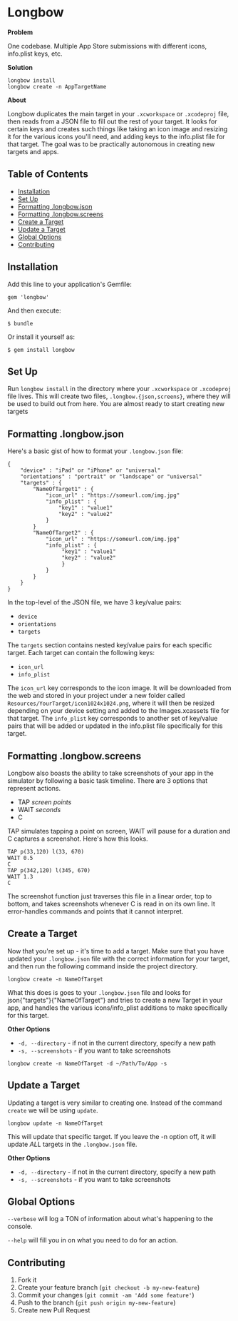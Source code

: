 # Longbow

**Problem**

One codebase. Multiple App Store submissions with different icons, info.plist keys, etc.

**Solution**

```
longbow install
longbow create -n AppTargetName
```

**About**

Longbow duplicates the main target in your `.xcworkspace` or `.xcodeproj` file, then reads from a JSON file to fill out the rest of your target. It looks for certain keys and creates such things like taking an icon image and resizing it for the various icons you'll need, and adding keys to the info.plist file for that target. The goal was to be practically autonomous in creating new targets and apps.

## Table of Contents

* [Installation](#installation)
* [Set Up](#set-up)
* [Formatting .longbow.json](#formatting-longbow-json)
* [Formatting .longbow.screens](#formatting-longbow-screens)
* [Create a Target](#create-a-target)
* [Update a Target](#update-a-target)
* [Global Options](#global-options)
* [Contributing](#contributing)

## Installation

Add this line to your application's Gemfile:

    gem 'longbow'

And then execute:

    $ bundle

Or install it yourself as:

    $ gem install longbow

## Set Up

Run `longbow install` in the directory where your `.xcworkspace` or `.xcodeproj` file lives. This will create two files, `.longbow.{json,screens}`, where they will be used to build out from here. You are almost ready to start creating new targets

## Formatting .longbow.json

Here's a basic gist of how to format your `.longbow.json` file:

```
{
    "device" : "iPad" or "iPhone" or "universal"
    "orientations" : "portrait" or "landscape" or "universal"
    "targets" : {
        "NameOfTarget1" : {
            "icon_url" : "https://someurl.com/img.jpg"
            "info_plist" : {
                "key1" : "value1"
                "key2" : "value2"
            }
        }
        "NameOfTarget2" : {
            "icon_url" : "https://someurl.com/img.jpg"
            "info_plist" : {
                 "key1" : "value1"
                 "key2" : "value2"
                 }
            }
        }
    }
}
```

In the top-level of the JSON file, we have 3 key/value pairs:

* `device`
* `orientations`
* `targets`

The `targets` section contains nested key/value pairs for each specific target. Each target can contain the following keys:

* `icon_url`
* `info_plist`

The `icon_url` key corresponds to the icon image. It will be downloaded from the web and stored in your project under a new folder called `Resources/YourTarget/icon1024x1024.png`, where it will then be resized depending on your device setting and added to the Images.xcassets file for that target. The `info_plist` key corresponds to another set of key/value pairs that will be added or updated in the info.plist file specifically for this target.

## Formatting .longbow.screens

Longbow also boasts the ability to take screenshots of your app in the simulator by following a basic task timeline. There are 3 options that represent actions.

* TAP *screen points*
* WAIT *seconds*
* C

TAP simulates tapping a point on screen, WAIT will pause for a duration and C captures a screenshot. Here's how this looks.

```
TAP p(33,120) l(33, 670)
WAIT 0.5
C
TAP p(342,120) l(345, 670)
WAIT 1.3
C
```

The screenshot function just traverses this file in a linear order, top to bottom, and takes screenshots whenever C is read in on its own line. It error-handles commands and points that it cannot interpret.

## Create a Target

Now that you're set up - it's time to add a target. Make sure that you have updated your `.longbow.json` file with the correct information for your target, and then run the following command inside the project directory.

`longbow create -n NameOfTarget`

What this does is goes to your `.longbow.json` file and looks for json{"targets"}{"NameOfTarget"} and tries to create a new Target in your app, and handles the various icons/info_plist additions to make specifically for this target.

**Other Options**

* `-d, --directory` - if not in the current directory, specify a new path
* `-s, --screenshots` - if you want to take screenshots

`longbow create -n NameOfTarget -d ~/Path/To/App -s`

## Update a Target

Updating a target is very similar to creating one. Instead of the command `create` we will be using `update`.

`longbow update -n NameOfTarget`

This will update that specific target. If you leave the -n option off, it will update *ALL* targets in the `.longbow.json` file.

**Other Options**

* `-d, --directory` - if not in the current directory, specify a new path
* `-s, --screenshots` - if you want to take screenshots

## Global Options

`--verbose` will log a TON of information about what's happening to the console.

`--help` will fill you in on what you need to do for an action.

## Contributing

1. Fork it
2. Create your feature branch (`git checkout -b my-new-feature`)
3. Commit your changes (`git commit -am 'Add some feature'`)
4. Push to the branch (`git push origin my-new-feature`)
5. Create new Pull Request
